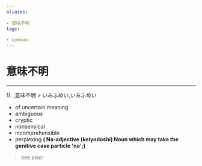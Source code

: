 ```yaml
---
aliases:
    
- 意味不明
tags:
    
- common
---
```


# 意味不明
---
1).
,意味不明 > いみふめい,いみふめい

- of uncertain meaning
- ambiguous
- cryptic
- nonsensical
- incomprehensible
- perplexing
**( Na-adjective (keiyodoshi) Noun which may take the genitive case particle 'no';)**
> see also: 
            